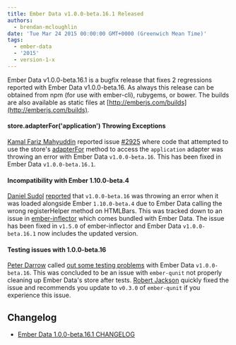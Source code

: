 ```yaml
---
title: Ember Data v1.0.0-beta.16.1 Released
authors:
  - brendan-mcloughlin
date: 'Tue Mar 24 2015 00:00:00 GMT+0000 (Greenwich Mean Time)'
tags:
  - ember-data
  - '2015'
  - version-1-x
---
```



Ember Data v1.0.0-beta.16.1 is a bugfix release that fixes 2
regressions reported with Ember Data v1.0.0-beta.16. As always
this release can be obtained from npm (for use with ember-cli),
rubygems, or bower. The builds are also available as static files at
[http://emberjs.com/builds](http://emberjs.com/builds).


#### store.adapterFor('application') Throwing Exceptions

[Kamal Fariz Mahyuddin][kamal] reported issue
[#2925](https://github.com/emberjs/data/issues/2925) where code that
attempted to use the store's [adapterFor][adapterFor] method to access
the `application` adapter was throwing an error with Ember Data
`v1.0.0-beta.16`. This has been fixed in Ember Data
`v1.0.0-beta.16.1`.

#### Incompatibility with Ember 1.10.0-beta.4

[Daniel Sudol][danielspaniel]
[reported](https://github.com/emberjs/data/issues/2927) that
`v1.0.0-beta.16` was throwing an error when it was loaded alongside
Ember `1.10.0-beta.4` due to Ember Data calling the wrong
registerHelper method on HTMLBars. This was tracked down to an issue
in [ember-inflector][ember-inflector] which comes bundled with Ember
Data. The issue has been fixed in `v1.5.0` of ember-inflector and
Ember Data `v1.0.0-beta.16.1` now includes the updated version.


#### Testing issues with 1.0.0-beta.16

[Peter Darrow][pmdarrow] called
[out some testing problems](https://github.com/emberjs/data/issues/2924)
with Ember Data `v1.0.0-beta.16`. This was concluded to be an issue
with `ember-qunit` not properly cleaning up Ember Data's store after
tests. [Robert Jackson][rwjblue] quickly fixed the issue and
recommends you update to `v0.3.0` of `ember-qunit` if you experience
this issue.

## Changelog

+ [Ember Data 1.0.0-beta.16.1 CHANGELOG](https://github.com/emberjs/data/blob/v1.0.0-beta.16.1/CHANGELOG.md)


<!-- Links -->
[kamal]: https://github.com/kamal
[danielspaniel]: https://github.com/danielspaniel
[pmdarrow]: https://github.com/pmdarrow
[rwjblue]: https://github.com/rwjblue
[adapterFor]: http://emberjs.com/api/data/classes/DS.Store.html#method_adapterFor
[ember-inflector]: https://github.com/stefanpenner/ember-inflector

